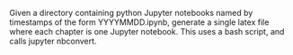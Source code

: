Given a directory containing python Jupyter notebooks named by timestamps of
the form YYYYMMDD.ipynb, generate a single latex file where each chapter is
one Jupyter notebook.  This uses a bash script, and calls jupyter nbconvert.
